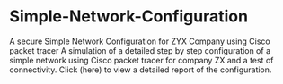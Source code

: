 # Simple-Network-Configuration
A secure Simple Network Configuration for ZYX Company using Cisco packet tracer
A simulation of a detailed step by step configuration of a simple network using Cisco packet tracer for
company ZX and a test of connectivity.
Click (here) to view a detailed report of the configuration.
